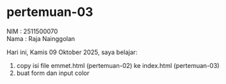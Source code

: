 # pertemuan-03

NIM : 2511500070<br>
Nama : Raja Nainggolan<br>

Hari ini, Kamis 09 Oktober 2025, saya belajar:
<ol>
  <li>copy isi file emmet.html (pertemuan-02) ke index.html (pertemuan-03)</li>
  <li>buat form dan input color</li>
</ol>